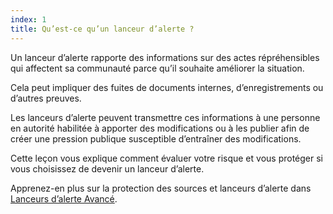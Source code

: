 ```yaml
---
index: 1
title: Qu’est-ce qu’un lanceur d’alerte ?
---
```

Un lanceur d’alerte rapporte des informations sur des actes répréhensibles qui affectent sa communauté parce qu’il souhaite améliorer la situation.

Cela peut impliquer des fuites de documents internes, d’enregistrements ou d’autres preuves.

Les lanceurs d’alerte peuvent transmettre ces informations à une personne en autorité habilitée à apporter des modifications ou à les publier afin de créer une pression publique susceptible d’entraîner des modifications.

Cette leçon vous explique comment évaluer votre risque et vous protéger si vous choisissez de devenir un lanceur d’alerte.

Apprenez-en plus sur la protection des sources et lanceurs d’alerte dans [Lanceurs d’alerte Avancé](umbrella://work/whistleblowers/advanced).